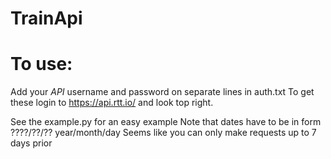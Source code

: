 # TrainApi
# To use:
Add your *API* username and password on separate lines in auth.txt
To get these login to https://api.rtt.io/ and look top right.

See the example.py for an easy example
Note that dates have to be in form ????/??/?? year/month/day
Seems like you can only make requests up to 7 days prior
